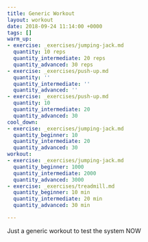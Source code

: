 ```yaml
---
title: Generic Workout
layout: workout
date: 2018-09-24 11:14:00 +0000
tags: []
warm_up:
- exercise: _exercises/jumping-jack.md
  quantity: 10 reps
  quantity_intermediate: 20 reps
  quantity_advanced: 30 reps
- exercise: _exercises/push-up.md
  quantity: ''
  quantity_intermediate: ''
  quantity_advanced: ''
- exercise: _exercises/push-up.md
  quantity: 10
  quantity_intermediate: 20
  quantity_advanced: 30
cool_down:
- exercise: _exercises/jumping-jack.md
  quantity_beginner: 10
  quantity_intermediate: 20
  quantity_advanced: 30
workout:
- exercise: _exercises/jumping-jack.md
  quantity_beginner: 1000
  quantity_intermediate: 2000
  quantity_advanced: 3000
- exercise: _exercises/treadmill.md
  quantity_beginner: 10 min
  quantity_intermediate: 20 min
  quantity_advanced: 30 min

---
```

Just a generic workout to test the system NOW